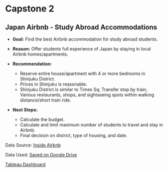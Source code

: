 # Capstone 2
## Japan Airbnb - Study Abroad Accommodations

* **Goal:** Find the best Airbnb accommodation for study abroad students. 

* **Reason:** Offer students full experience of Japan by staying in local Airbnb homes/apartments.

* **Recommendation:**
    * Reserve entire house/apartment with 4 or more bedrooms in Shinjuku District.
    * Prices in Shinjuku is reasonable.
    * Shinjuku District is similar to Times Sq; Transfer stop by train; Various restaurants, shops, and sightseeing spots within walking distance/short train ride.

* **Next Steps:**
    * Calculate the budget.
    * Calculate and limit maximum number of students to travel and stay in Airbnb.
    * Final decision on district, type of housing, and date.

Data Source: [Inside Airbnb](http://insideairbnb.com/get-the-data.html)

Data Used: [Saved on Google Drive](https://bit.ly/2BYg5n0)

[Tableau Dashboard](https://public.tableau.com/views/DistrictsinTokyo/TokyoAirbnbDashboard?:language=en&:display_count=y&publish=yes&:origin=viz_share_link)